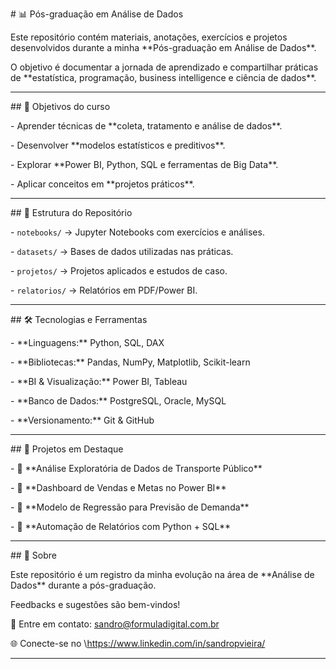 \# 📊 Pós-graduação em Análise de Dados



Este repositório contém materiais, anotações, exercícios e projetos desenvolvidos durante a minha \*\*Pós-graduação em Análise de Dados\*\*.  

O objetivo é documentar a jornada de aprendizado e compartilhar práticas de \*\*estatística, programação, business intelligence e ciência de dados\*\*.



---



\## 🎯 Objetivos do curso

\- Aprender técnicas de \*\*coleta, tratamento e análise de dados\*\*.  

\- Desenvolver \*\*modelos estatísticos e preditivos\*\*.  

\- Explorar \*\*Power BI, Python, SQL e ferramentas de Big Data\*\*.  

\- Aplicar conceitos em \*\*projetos práticos\*\*.  



---



\## 📂 Estrutura do Repositório

\- `notebooks/` → Jupyter Notebooks com exercícios e análises.  

\- `datasets/` → Bases de dados utilizadas nas práticas.  

\- `projetos/` → Projetos aplicados e estudos de caso.  

\- `relatorios/` → Relatórios em PDF/Power BI.  



---



\## 🛠️ Tecnologias e Ferramentas

\- \*\*Linguagens:\*\* Python, SQL, DAX  

\- \*\*Bibliotecas:\*\* Pandas, NumPy, Matplotlib, Scikit-learn  

\- \*\*BI \& Visualização:\*\* Power BI, Tableau  

\- \*\*Banco de Dados:\*\* PostgreSQL, Oracle, MySQL  

\- \*\*Versionamento:\*\* Git \& GitHub  



---



\## 🚀 Projetos em Destaque

\- 📌 \*\*Análise Exploratória de Dados de Transporte Público\*\*  

\- 📌 \*\*Dashboard de Vendas e Metas no Power BI\*\*  

\- 📌 \*\*Modelo de Regressão para Previsão de Demanda\*\*  

\- 📌 \*\*Automação de Relatórios com Python + SQL\*\*  



---



\## 📖 Sobre

Este repositório é um registro da minha evolução na área de \*\*Análise de Dados\*\* durante a pós-graduação.  

Feedbacks e sugestões são bem-vindos!  



📩 Entre em contato: sandro@formuladigital.com.br  

🌐 Conecte-se no \https://www.linkedin.com/in/sandropvieira/  



---



